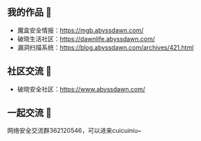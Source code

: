 ## 我的作品 👋

- 魔盒安全情报：https://mgb.abyssdawn.com/
- 破晓生活社区：https://dawnlife.abyssdawn.com/
- 漏洞扫描系统：https://blog.abyssdawn.com/archives/421.html

## 社区交流 👋

- 破晓安全社区：https://www.abyssdawn.com/

## 一起交流 👋

网络安全交流群362120546，可以进来cuicuiniu~
